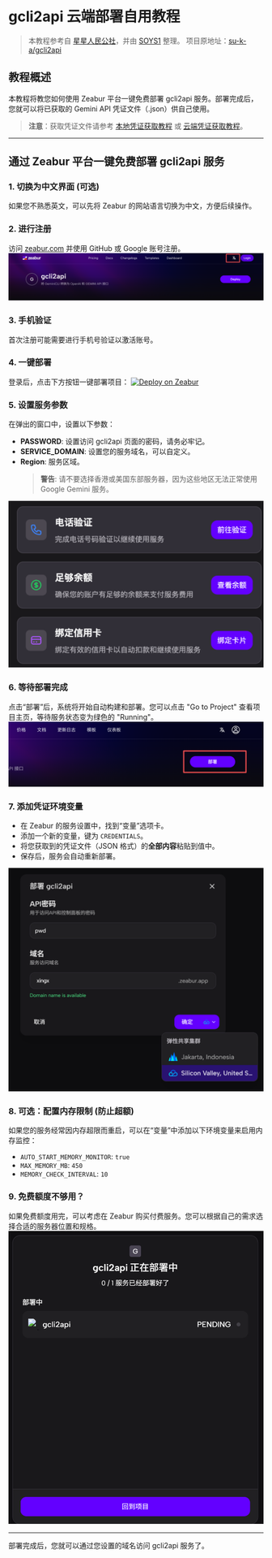 # gcli2api 云端部署自用教程

> 本教程参考自 [星星人民公社](https://www.nodeseek.com/post-133985-1)，并由 [SOYS1](https://github.com/SOYS1) 整理。
> 项目原地址：[su-k-a/gcli2api](https://github.com/su-k-a/gcli2api)

## 教程概述
本教程将教您如何使用 Zeabur 平台一键免费部署 gcli2api 服务。部署完成后，您就可以将已获取的 Gemini API 凭证文件（.json）供自己使用。

> **注意**：获取凭证文件请参考 [本地凭证获取教程](./本地凭证获取教程.md) 或 [云端凭证获取教程](./云端凭证获取教程.md)。

---

## 通过 Zeabur 平台一键免费部署 gcli2api 服务

### 1. 切换为中文界面 (可选)
如果您不熟悉英文，可以先将 Zeabur 的网站语言切换为中文，方便后续操作。

### 2. 进行注册
访问 [zeabur.com](https://zeabur.com) 并使用 GitHub 或 Google 账号注册。
![Zeabur 登录页面](../images/gcli2api-部署教程-1.png)

### 3. 手机验证
首次注册可能需要进行手机号验证以激活账号。

### 4. 一键部署
登录后，点击下方按钮一键部署项目：
[![Deploy on Zeabur](https://zeabur.com/button.svg)](https://zeabur.com/templates/gcli2api)

### 5. 设置服务参数
在弹出的窗口中，设置以下参数：
- **PASSWORD**: 设置访问 gcli2api 页面的密码，请务必牢记。
- **SERVICE_DOMAIN**: 设置您的服务域名，可以自定义。
- **Region**: 服务区域。
  > **警告**: 请不要选择香港或美国东部服务器，因为这些地区无法正常使用 Google Gemini 服务。

![Zeabur 服务配置](../images/gcli2api-部署教程-3.png)

### 6. 等待部署完成
点击“部署”后，系统将开始自动构建和部署。您可以点击 "Go to Project" 查看项目主页，等待服务状态变为绿色的 "Running"。
![Zeabur 部署中](../images/gcli2api-部署教程-4.png)

### 7. 添加凭证环境变量
- 在 Zeabur 的服务设置中，找到“变量”选项卡。
- 添加一个新的变量，键为 `CREDENTIALS`。
- 将您获取到的凭证文件（JSON 格式）的**全部内容**粘贴到值中。
- 保存后，服务会自动重新部署。

![Zeabur 添加环境变量](../images/gcli2api-部署教程-5.png)

### 8. 可选：配置内存限制 (防止超额)
如果您的服务经常因内存超限而重启，可以在“变量”中添加以下环境变量来启用内存监控：
- `AUTO_START_MEMORY_MONITOR`: `true`
- `MAX_MEMORY_MB`: `450`
- `MEMORY_CHECK_INTERVAL`: `10`

### 9. 免费额度不够用？
如果免费额度用完，可以考虑在 Zeabur 购买付费服务。您可以根据自己的需求选择合适的服务器位置和规格。
![Zeabur 服务位置](../images/gcli2api-部署教程-6.png)

---

部署完成后，您就可以通过您设置的域名访问 gcli2api 服务了。
